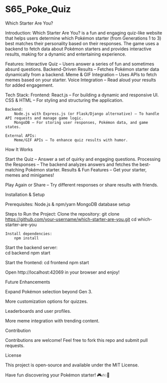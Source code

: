 # S65_Poke_Quiz

Which Starter Are You?

Introduction:
Which Starter Are You? is a fun and engaging quiz-like website that helps users determine which Pokémon starter (from Generations 1 to 3) best matches their personality based on their responses. The game uses a backend to fetch data about Pokémon starters and provides interactive results, making for a dynamic and entertaining experience.

Features:
Interactive Quiz – Users answer a series of fun and sometimes absurd questions.
Backend-Driven Results – Fetches Pokémon starter data dynamically from a backend.
Meme & GIF Integration – Uses APIs to fetch memes based on your starter.
Voice Integration – Read aloud your results for added engagement.


Tech Stack:
    Frontend:
        React.js – For building a dynamic and responsive UI.
        CSS & HTML – For styling and structuring the application.

    Backend:
        Node.js with Express.js (or Flask/Django alternative) – To handle API requests and manage game logic.
        MongoDB – For storing user responses, Pokémon data, and game states.
    
    External APIs:
        Meme/GIF APIs – To enhance quiz results with humor.

How It Works

Start the Quiz – Answer a set of quirky and engaging questions.
Processing the Responses – The backend analyzes answers and fetches the best-matching Pokémon starter.
Results & Fun Features – Get your starter, memes and minigames!

Play Again or Share – Try different responses or share results with friends.

Installation & Setup

Prerequisites:
    Node.js & npm/yarn
    MongoDB database setup

Steps to Run the Project:
    Clone the repository:
        git clone https://github.com/your-username/which-starter-are-you.git
        cd which-starter-are-you

    Install dependencies:
        npm install

Start the backend server:   
    cd backend
    npm start

Start the frontend:
    cd frontend
    npm start

Open http://localhost:42069 in your browser and enjoy!

Future Enhancements

Expand Pokémon selection beyond Gen 3.

More customization options for quizzes.

Leaderboards and user profiles.

More meme integration with trending content.

Contribution

Contributions are welcome! Feel free to fork this repo and submit pull requests.

License

This project is open-source and available under the MIT License.

Have fun discovering your Pokémon starter! 🎮🔥💧🌱

